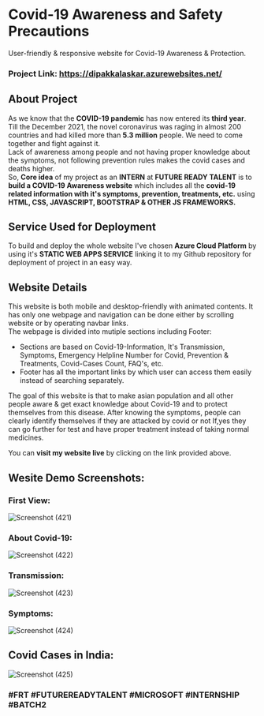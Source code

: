 # Covid-19 Awareness and Safety Precautions

User-friendly & responsive website for Covid-19 Awareness & Protection.

### Project Link: https://dipakkalaskar.azurewebsites.net/

## About Project
As we know that the **COVID-19 pandemic** has now entered its **third year**. Till the December 2021, the novel coronavirus was raging in almost 200 countries and had killed more than **5.3 million** people. We need to come together and fight against it.
<br/>
Lack of awareness among people and not having proper knowledge about the symptoms, not following prevention rules makes the covid cases and deaths higher. 
<br/>
So, **Core idea** of my project as an **INTERN** at **FUTURE READY TALENT** is to **build a COVID-19 Awareness website** which includes all the **covid-19 related information with it's symptoms, prevention, treatments, etc.** using **HTML, CSS, JAVASCRIPT, BOOTSTRAP & OTHER JS FRAMEWORKS.**

## Service Used for Deployment
To build and deploy the whole website I've chosen **Azure Cloud Platform** by using it's 
**STATIC WEB APPS SERVICE** linking it to my Github repository for deployment of project in an easy way.  

## Website Details
This website is both mobile and desktop-friendly with animated contents. It has only one webpage and navigation can be done either by scrolling website or by operating navbar links.
<br/>
The webpage is divided into mutiple sections including Footer:
- Sections are based on Covid-19-Information, It's Transmission, Symptoms, Emergency Helpline Number for Covid, Prevention & Treatments, Covid-Cases Count, FAQ's, etc.
- Footer has all the important links by which user can access them easily instead of searching separately.

The goal of this website is that to make asian population and all other people aware & get exact knowledge about Covid-19 and to protect themselves from this disease. 
After knowing the symptoms, people can clearly identify themselves if they are attacked by covid or not If,yes they can go further for test and have proper treatment instead of taking normal medicines.

You can **visit my website live** by clicking on the link provided above.

## Wesite Demo Screenshots:

### First View: 
![Screenshot (421)](https://user-images.githubusercontent.com/71518411/150993813-c7bc44a8-72bd-4101-8872-0c33401d3ac1.png)

### About Covid-19:
![Screenshot (422)](https://user-images.githubusercontent.com/71518411/150993500-3e8e3ca0-f3d9-4e1e-95f2-73e2e59fadc2.png)

### Transmission:
![Screenshot (423)](https://user-images.githubusercontent.com/71518411/150993511-e1d4dad8-3759-4704-8513-83e02bc941da.png)

### Symptoms:
![Screenshot (424)](https://user-images.githubusercontent.com/71518411/150993486-a56f7b1f-41bf-45b1-b822-92ff7c6376d4.png)

## Covid Cases in India:
![Screenshot (425)](https://user-images.githubusercontent.com/71518411/150993494-9d25ad5a-86be-4e19-ad5a-b191e4323ffd.png)


### **#FRT** **#FUTUREREADYTALENT** **#MICROSOFT** **#INTERNSHIP** **#BATCH2**

